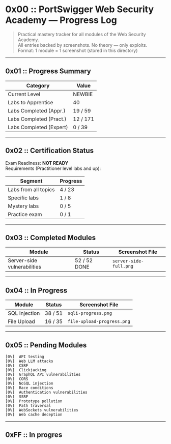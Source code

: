 # 0x00 :: PortSwigger Web Security Academy — Progress Log

> Practical mastery tracker for all modules of the Web Security Academy.  
> All entries backed by screenshots. No theory — only exploits.  
> Format: 1 module = 1 screenshot (stored in this directory)

---

## 0x01 :: Progress Summary

| Category                | Value             |
|-------------------------|-------------------|
| Current Level           | NEWBIE            |
| Labs to Apprentice      | 40                |
| Labs Completed (Appr.)  | 19 / 59           |
| Labs Completed (Pract.) | 12 / 171          |
| Labs Completed (Expert) | 0 / 39            |

---

## 0x02 :: Certification Status

Exam Readiness: **NOT READY**  
Requirements (Practitioner level labs and up):

| Segment                  | Progress       |
|--------------------------|----------------|
| Labs from all topics     | 4 / 23          |
| Specific labs            | 1 / 8           |
| Mystery labs             | 0 / 5           |
| Practice exam            | 0 / 1           |

---

## 0x03 :: Completed Modules

| Module                     | Status       | Screenshot File              |
|----------------------------|--------------|------------------------------|
| Server-side vulnerabilities| 52 / 52 DONE | `server-side-full.png`       |

---

## 0x04 :: In Progress

| Module                 | Status       | Screenshot File              |
|------------------------|--------------|------------------------------|
| SQL Injection          | 38 / 51      | `sqli-progress.png`               |
| File Upload            | 16 / 35      | `file-upload-progress.png`        |

---

## 0x05 :: Pending Modules

```
[0%]  API testing
[0%]  Web LLM attacks
[0%]  CSRF
[0%]  Clickjacking
[0%]  GraphQL API vulnerabilities
[0%]  CORS
[0%]  NoSQL injection
[0%]  Race conditions
[0%]  Authentication vulnerabilities
[0%]  SSRF
[0%]  Prototype pollution
[0%]  Path traversal
[0%]  WebSockets vulnerabilities
[0%]  Web cache deception
```
---

## 0xFF :: In progres
